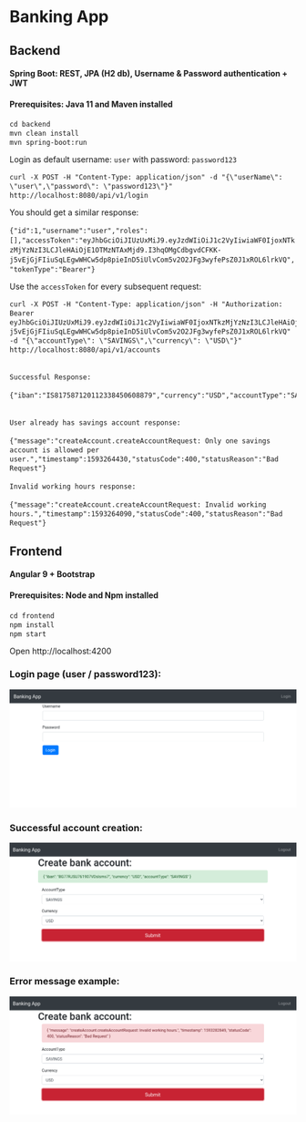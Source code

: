 # Banking App

## Backend 
#### Spring Boot: REST, JPA (H2 db), Username & Password authentication + JWT  

#### Prerequisites: Java 11 and Maven installed

```
cd backend
mvn clean install
mvn spring-boot:run
```

Login as default username: `user` with password: `password123`

```
curl -X POST -H "Content-Type: application/json" -d "{\"userName\": \"user\",\"password\": \"password123\"}" http://localhost:8080/api/v1/login 
```
You should get a similar response: 

`{"id":1,"username":"user","roles":[],"accessToken":"eyJhbGciOiJIUzUxMiJ9.eyJzdWIiOiJ1c2VyIiwiaWF0IjoxNTkzMjYzNzI3LCJleHAiOjE1OTMzNTAxMjd9.I3hqOMgCdbgvdCFKK-j5vEjGjFIiuSqLEgwWHCw5dp8pieInD5iUlvCom5v2O2JFg3wyfePsZ0J1xROL6lrkVQ","tokenType":"Bearer"}`

Use the `accessToken` for every subsequent request: 

```
curl -X POST -H "Content-Type: application/json" -H "Authorization: Bearer eyJhbGciOiJIUzUxMiJ9.eyJzdWIiOiJ1c2VyIiwiaWF0IjoxNTkzMjYzNzI3LCJleHAiOjE1OTMzNTAxMjd9.I3hqOMgCdbgvdCFKK-j5vEjGjFIiuSqLEgwWHCw5dp8pieInD5iUlvCom5v2O2JFg3wyfePsZ0J1xROL6lrkVQ" -d "{\"accountType\": \"SAVINGS\",\"currency\": \"USD\"}" http://localhost:8080/api/v1/accounts


Successful Response: 

{"iban":"IS817587120112338450608879","currency":"USD","accountType":"SAVINGS"}


User already has savings account response: 

{"message":"createAccount.createAccountRequest: Only one savings account is allowed per user.","timestamp":1593264430,"statusCode":400,"statusReason":"Bad Request"}

Invalid working hours response: 

{"message":"createAccount.createAccountRequest: Invalid working hours.","timestamp":1593264090,"statusCode":400,"statusReason":"Bad Request"}
```


## Frontend
#### Angular 9 + Bootstrap
#### Prerequisites: Node and Npm installed

```
cd frontend
npm install 
npm start
```
Open http://localhost:4200


### Login page (user / password123): 
![alt-text-1](./img/login.png "title-1") 

###  Successful account creation:

![alt-text-2](./img/successful.png "title-2")

### Error message example:
![alt-text-1](./img/invalid.png "title-1")
